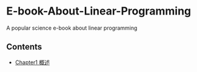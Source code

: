 # E-book-About-Linear-Programming
A popular science e-book about linear programming
## Contents
- [Chapter1 概述](https://github.com/XinWeng/E-book-About-Linear-Programming/tree/master/docs/chapter1)
